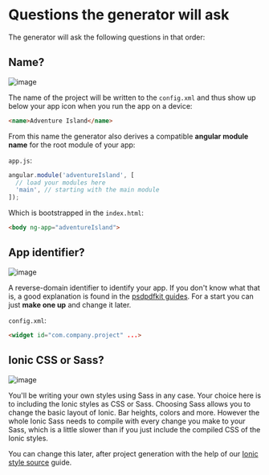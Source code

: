 # Questions the generator will ask
The generator will ask the following questions in that order:

## Name?
![image](https://cloud.githubusercontent.com/assets/1370779/15828173/91abb874-2c0e-11e6-81ee-c2608a751b14.png)

The name of the project will be written to the `config.xml` and thus show up below your app icon when you run the app on a device:
```html
<name>Adventure Island</name>
```
From this name the generator also derives a compatible **angular module name** for the root module of your app:

`app.js`:
```js
angular.module('adventureIsland', [
  // load your modules here
  'main', // starting with the main module
]);

```

Which is bootstrapped in the `index.html`:
```html
<body ng-app="adventureIsland">
```

## App identifier?
![image](https://cloud.githubusercontent.com/assets/1370779/15828919/9ef7fe2c-2c11-11e6-9396-848a1a90c78f.png)

A reverse-domain identifier to identify your app. If you don't know what that is, a good explanation is found in the [psdpdfkit guides](https://pspdfkit.com/guides/ios/current/faq/what-is-a-bundle-id/). For a start you can just **make one up** and change it later.

`config.xml`:
```html
<widget id="com.company.project" ...>
```

## Ionic CSS or Sass?
![image](https://cloud.githubusercontent.com/assets/1370779/15851768/828afdce-2c9e-11e6-9fd4-032049de2290.png)

You'll be writing your own styles using Sass in any case. Your choice here is to including the Ionic styles as CSS or Sass. Choosing Sass allows you to change the basic layout of Ionic. Bar heights, colors and more. However the whole Ionic Sass needs to compile with every change you make to your Sass, which is a little slower than if you just include the compiled CSS of the Ionic styles.

You can change this later, after project generation with the help of our [Ionic style source](./ionic_style_source) guide.

